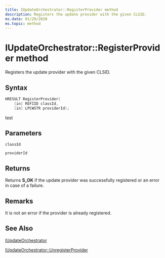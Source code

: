 ```yaml
---
title: IUpdateOrchestrator::RegisterProvider method
description: Registers the update provider with the given CLSID.
ms.date: 01/29/2020
ms.topic: method
---
```


# IUpdateOrchestrator::RegisterProvider method

Registers the update provider with the given CLSID.

## Syntax
```cpp
HRESULT RegisterProvider(
    [in] REFIID classId, 
    [in] LPCWSTR providerId);
```

test 
## Parameters

`classId`

`providerId`

## Returns
Returns **S_OK** if the update provider was successfully registered or an error in case of a failure.

## Remarks
It is not an error if the provider is already registered.

## See Also

[IUpdateOrchestrator](iupdateorchestrator.md)

[IUpdateOrchestrator::UnregisterProvider](iupdateorchestrator-unregisterprovider.md)